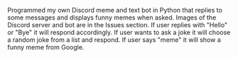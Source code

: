 Programmed my own Discord meme and text bot in Python that replies to some messages and displays funny memes when asked. Images of the Discord server and bot are in the Issues section. If user replies with "Hello" or "Bye" it will respond accordingly. If user wants to ask a joke it will choose a random joke from a list and respond. If user says "meme" it will show a funny meme from Google.
